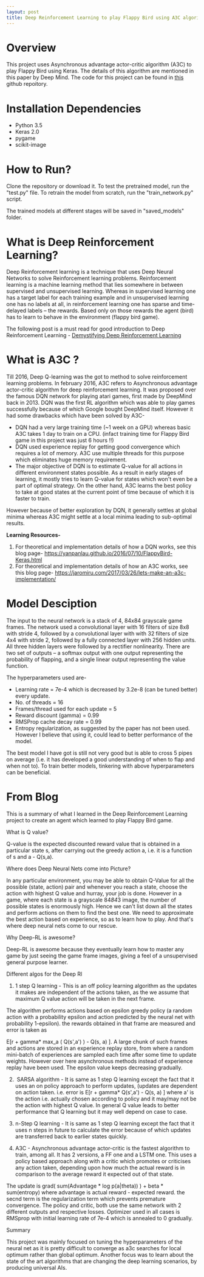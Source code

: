 ```yaml
---
layout: post
title: Deep Reinforcement Learning to play Flappy Bird using A3C algorithm
---
```


# Overview
This project uses Asynchronous advantage actor-critic algorithm (A3C) to play Flappy Bird using Keras. The details of this algorithm are mentioned in this paper by Deep Mind. The code for this project can be found in [this](https://github.com/shalabhsingh/A3C_Keras_FlappyBird) github repoitory.

# Installation Dependencies
* Python 3.5
* Keras 2.0
* pygame 
* scikit-image

# How to Run?
Clone the repository or download it. To test the pretrained model, run the "test.py" file. To retrain the model from scratch, run the "train_network.py" script. 

The trained models at different stages will be saved in "saved_models" folder.

# What is Deep Reinforcement Learning?
Deep Reinforcement learning is a technique that uses Deep Neural Networks to solve Reinforcement learning problems. Reinforcement learning is a machine learning method that lies somewhere in between supervised and unsupervised learning. Whereas in supervised learning one has a target label for each training example and in unsupervised learning one has no labels at all, in reinforcement learning one has sparse and time-delayed labels – the rewards. Based only on those rewards the agent (bird) has to learn to behave in the environment (flappy bird game).

The following post is a must read for good introduction to Deep Reinforcement Learning - [Demystifying Deep Reinforcement Learning](https://www.nervanasys.com/demystifying-deep-reinforcement-learning/)

# What is A3C ?
Till 2016, Deep Q-learning was the got to method to solve reinforcement learning problems. In february 2016, A3C refers to Asynchronous advantage actor-critic algorithm for deep reinforcement learning. It was proposed over the famous DQN network for playing atari games, first made by DeepMind back in 2013. DQN was the first RL algorithm which was able to play games successfully because of which Google bought DeepMind itself. However it had some drawbacks which have been solved by A3C-

* DQN had a very large training time (~1 week on a GPU) whereas basic A3C takes 1 day to train on a CPU. (infact training time for Flappy Bird game in this project was just 6 hours !!)
* DQN used experience replay for getting good convergence which requires a lot of memory. A3C use multiple threads for this purpose which eliminates huge memory requirement.
* The major objective of DQN is to estimate Q-value for all actions in different environment states possible. As a result in early stages of learning, it mostly tries to learn Q-value for states which won't even be a part of optimal strategy. On the other hand, A3C learns the best policy to take at good states at the current point of time because of which it is faster to train.

However because of better exploration by DQN, it generally settles at global minima whereas A3C might settle at a local minima leading to sub-optimal results.

**Learning Resources-**

1. For theoretical and implementation details of how a DQN works, see this blog page- https://yanpanlau.github.io/2016/07/10/FlappyBird-Keras.html
2. For theoretical and implementation details of how an A3C works, see this blog page- https://jaromiru.com/2017/03/26/lets-make-an-a3c-implementation/

# Model Desciption
The input to the neural network is a stack of 4, 84x84 grayscale game frames. The network used a convolutional layer with 16 filters of size 8x8 with stride 4, followed by a convolutional layer with with 32 filters of size 4x4 with stride 2, followed by a fully connected layer with 256 hidden units. All three hidden layers were followed by a rectifier nonlinearity. There are two set of outputs – a softmax output with one output representing the probability of flapping, and a single linear output representing the value function.

The hyperparameters used are-
* Learning rate = 7e-4 which is decreased by 3.2e-8 (can be tuned better) every update.
* No. of threads = 16
* Frames/thread used for each update = 5
* Reward discount (gamma) = 0.99
* RMSProp cache decay rate = 0.99
* Entropy regularization, as suggested by the paper has not been used. However I believe that using it, could lead to better performance of the model.

The best model I have got is still not very good but is able to cross 5 pipes on average (i.e. it has developed a good understanding of when to flap and when not to). To train better models, tinkering with above hyperparameters can be beneficial.


# From Blog

This is a summary of what I learned in the Deep Reinforcement Learning project to create an agent which learned to play Flappy Bird game.

What is Q value?

Q-value is the expected discounted reward value that is obtained in a particular state s, after carrying out the greedy action a, i.e. it is a function of s and a - Q(s,a).

Where does Deep Neural Nets come into Picture?

In any particular environment, you may be able to obtain Q-Value for all the possible (state, action) pair and whenever you reach a state, choose the action with highest Q value and hurray, your job is done. However in a game, where each state is a grayscale 84*84*3 image, the number of possible states is enormously high. Hence we can't list down all the states and perform actions on them to find the best one. We need to approximate the best action based on experience, so as to learn how to play. And that's where deep neural nets come to our rescue.

Why Deep-RL is awesome?

Deep-RL is awesome because they eventually learn how to master any game by just seeing the game frame images, giving a feel of a unsupervised general purpose learner.

Different algos for the Deep Rl

1. 1 step Q learning - This is an off policy learning algorithm as the updates it makes are independent of the actions taken, as the we assume that maximum Q value action will be taken in the next frame.

The algorithm performs actions based on epsilon greedy policy (a random action with a probability epsilon and action predicted by the neural net with probability 1-epsilon). the rewards obtained in that frame are measured and error is taken as

E[r + gamma* max_a ( Q(s',a') ) - Q(s, a) ]. A large chunk of such frames and actions are stored in an experience replay store, from where a random mini-batch of experiences are sampled each time after some time to update weights. However over here asynchronous methods instead of experience replay have been used. The epsilon value keeps decreasing gradually.

2.  SARSA algorithm - It is same as 1 step Q learning except the fact that it uses an on policy approach to perform updates, (updates are dependent on action taken. i.e. error is E[r + gamma* Q(s',a') - Q(s, a) ] where a' is the action i.e. actually chosen according to policy and it may/may not be the action with highest Q value. In general Q value leads to better performance that Q learning but it may well depend on case to case.

3. n-Step Q learning - It is same as 1 step Q learning except the fact that it uses n steps in future to calculate the error because of which updates are transferred back to earlier states quickly.

4. A3C - Asynchronous advantage actor-critic is the fastest algorithm to train, among all. It has 2 versions, a FF one and a LSTM one. This uses a policy based approach along with a critic which promotes or criticises any action taken, depending upon how much the actual reward is in comparison to the average reward it expected out of that state.

The update is grad( sum(Advantage * log p(a|theta)) ) + beta * sum(entropy) where advantage is actual reward - expected reward. the secnd term is the regularization term which prevents premature convergence. The policy and critic, both use the same network with 2 different outputs and respective losses. Optimizer used in all cases is RMSprop with initial learning rate of 7e-4 which is annealed to 0 gradually.



Summary

This project was mainly focused on tuning the hyperparameters of the neural net as it is pretty difficult to converge as a3c searches for local optimum rather than global optimum. Another focus was to learn about the state of the art algorithms that are changing the deep learning scenarios, by producing universal AIs.

